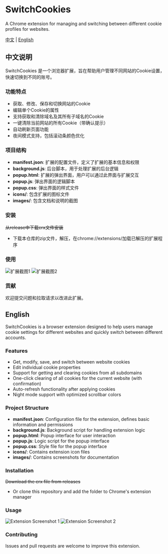 # SwitchCookies

A Chrome extension for managing and switching between different cookie profiles for websites.

[中文](#中文说明) | [English](#english)

## 中文说明

SwitchCookies 是一个浏览器扩展，旨在帮助用户管理不同网站的Cookie设置，快速切换到不同的账号。

### 功能特点

- 获取、修改、保存和切换网站的Cookie
- 编辑单个Cookie的属性
- 支持获取和清除域名及其所有子域名的Cookie
- 一键清除当前网站的所有Cookie（带确认提示）
- 自动刷新页面功能
- 夜间模式支持，包括滚动条颜色优化

### 项目结构

- **manifest.json**: 扩展的配置文件，定义了扩展的基本信息和权限
- **background.js**: 后台脚本，用于处理扩展的后台逻辑
- **popup.html**: 扩展的弹出界面，用户可以通过此界面与扩展交互
- **popup.js**: 弹出界面的逻辑脚本
- **popup.css**: 弹出界面的样式文件
- **icons/**: 包含扩展的图标文件
- **images/**: 包含文档和说明的截图

### 安装

~~从release中下载crx文件安装~~
- 下载本仓库的zip文件，解压，在chrome://extensions/加载已解压的扩展程序
### 使用

![扩展截图1](images/image2.png)
![扩展截图2](images/image.png)

### 贡献

欢迎提交问题和拉取请求以改进此扩展。

## English

SwitchCookies is a browser extension designed to help users manage cookie settings for different websites and quickly switch between different accounts.

### Features

- Get, modify, save, and switch between website cookies
- Edit individual cookie properties
- Support for getting and clearing cookies from all subdomains
- One-click clearing of all cookies for the current website (with confirmation)
- Auto-refresh functionality after applying cookies
- Night mode support with optimized scrollbar colors

### Project Structure

- **manifest.json**: Configuration file for the extension, defines basic information and permissions
- **background.js**: Background script for handling extension logic
- **popup.html**: Popup interface for user interaction
- **popup.js**: Logic script for the popup interface
- **popup.css**: Style file for the popup interface
- **icons/**: Contains extension icon files
- **images/**: Contains screenshots for documentation

### Installation

~~Download the crx file from releases~~
- Or clone this repository and add the folder to Chrome's extension manager

### Usage

![Extension Screenshot 1](images/image2.png)
![Extension Screenshot 2](images/image.png)

### Contributing

Issues and pull requests are welcome to improve this extension.
